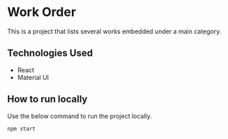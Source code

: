 # Work Order

This is a project that lists several works embedded under a main category.

## Technologies Used
- React
- Material UI

## How to run locally
Use the below command to run the project locally.
```
npm start
```




